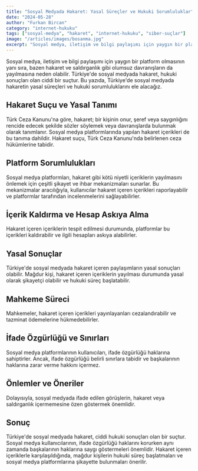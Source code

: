 ```yaml
---
title: "Sosyal Medyada Hakaret: Yasal Süreçler ve Hukuki Sorumluluklar"
date: "2024-05-28"
author: "Furkan Bircan"
category: "internet-hukuku"
tags: ["sosyal-medya", "hakaret", "internet-hukuku", "siber-suçlar"]
image: "/articles/images/bosanma.jpg"
excerpt: "Sosyal medya, iletişim ve bilgi paylaşımı için yaygın bir platform olmasının yanı sıra, bazen hakaret ve saldırganlık gibi olumsuz davranışların da yayılmasına neden olabilir."
---
```


Sosyal medya, iletişim ve bilgi paylaşımı için yaygın bir platform olmasının yanı sıra, bazen hakaret ve saldırganlık gibi olumsuz davranışların da yayılmasına neden olabilir. Türkiye'de sosyal medyada hakaret, hukuki sonuçları olan ciddi bir suçtur. Bu yazıda, Türkiye'de sosyal medyada hakaretin yasal süreçleri ve hukuki sorumluluklarını ele alacağız.

## Hakaret Suçu ve Yasal Tanımı

Türk Ceza Kanunu'na göre, hakaret; bir kişinin onur, şeref veya saygınlığını rencide edecek şekilde sözler söylemek veya davranışlarda bulunmak olarak tanımlanır. Sosyal medya platformlarında yapılan hakaret içerikleri de bu tanıma dahildir. Hakaret suçu, Türk Ceza Kanunu'nda belirlenen ceza hükümlerine tabidir.

## Platform Sorumlulukları

Sosyal medya platformları, hakaret gibi kötü niyetli içeriklerin yayılmasını önlemek için çeşitli şikayet ve ihbar mekanizmaları sunarlar. Bu mekanizmalar aracılığıyla, kullanıcılar hakaret içeren içerikleri raporlayabilir ve platformlar tarafından incelenmelerini sağlayabilirler.

## İçerik Kaldırma ve Hesap Askıya Alma

Hakaret içeren içeriklerin tespit edilmesi durumunda, platformlar bu içerikleri kaldırabilir ve ilgili hesapları askıya alabilirler.

## Yasal Sonuçlar

Türkiye'de sosyal medyada hakaret içeren paylaşımların yasal sonuçları olabilir. Mağdur kişi, hakaret içeren içeriklerin yayılması durumunda yasal olarak şikayetçi olabilir ve hukuki süreç başlatabilir.

## Mahkeme Süreci

Mahkemeler, hakaret içeren içerikleri yayınlayanları cezalandırabilir ve tazminat ödemelerine hükmedebilirler.

## İfade Özgürlüğü ve Sınırları

Sosyal medya platformlarının kullanıcıları, ifade özgürlüğü haklarına sahiptirler. Ancak, ifade özgürlüğü belirli sınırlara tabidir ve başkalarının haklarına zarar verme hakkını içermez.

## Önlemler ve Öneriler

Dolayısıyla, sosyal medyada ifade edilen görüşlerin, hakaret veya saldırganlık içermemesine özen göstermek önemlidir.

## Sonuç

Türkiye'de sosyal medyada hakaret, ciddi hukuki sonuçları olan bir suçtur. Sosyal medya kullanıcılarının, ifade özgürlüğü haklarını korurken aynı zamanda başkalarının haklarına saygı göstermeleri önemlidir. Hakaret içeren içeriklerle karşılaşıldığında, mağdur kişilerin hukuki süreç başlatmaları ve sosyal medya platformlarına şikayette bulunmaları önerilir.

